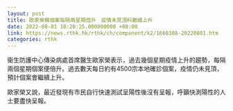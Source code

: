 ```yaml
---
layout: post
title: 歐家榮稱個案每隔兩星期倍升　疫情未見頂料繼續上升
date: 2022-08-01 18:20:25.000000000 +08:00
link: https://news.rthk.hk/rthk/ch/component/k2/1660388-20220801.htm
categories: rthk
---
```


衞生防護中心傳染病處首席醫生歐家榮表示，過去幾個星期疫情上升的趨勢，每隔兩個星期個案便倍升。過去數天每日約有4500宗本地確診個案，疫情仍未見頂，預計個案會繼續上升。

歐家榮又說，最近發現有市民自行快速測試呈陽性後沒有呈報，呼籲快測陽性的人士要盡快呈報。
